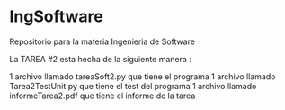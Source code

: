 # IngSoftware
Repositorio para la materia Ingenieria de Software

La TAREA #2 esta hecha de la siguiente manera :

1 archivo llamado tareaSoft2.py que tiene el programa 
1 archivo llamado Tarea2TestUnit.py que tiene el test del programa
1 archivo llamado informeTarea2.pdf que tiene el informe de la tarea
